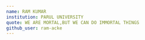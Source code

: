 ```yaml
---
name: RAM KUMAR
institution: PARUL UNIVERSITY
quote: WE ARE MORTAL,BUT WE CAN DO IMMORTAL THINGS
github_user: ram-acke
---
```

